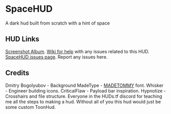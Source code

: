 # SpaceHUD

A dark hud built from scratch with a hint of space

## HUD Links

[Screenshot Album](https://imgur.com/a/qwvENZk).
[Wiki for help](https://github.com/BingBongBonky/SpaceHUD/wiki) with any issues related to this HUD.
[SpaceHUD issues page](https://github.com/BingBongBonky/SpaceHUD/issues). Report any issues here.

## Credits

Dmitry Bogolyubov - Background
MadeType - [MADETOMMY](https://www.behance.net/madetype) font.
Whisker - Engineer building icons.
CriticalFlaw - Payload bar inspiration.
Hypnotize - Crosshairs and file structure.
Everyone in the HUDs.tf discord for teaching me all the steps to making a hud. Without all of you this hud would just be some custom ToonHud.
